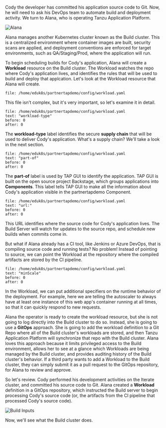 Cody the developer has committed his application source code to Git. Now, he will need to ask his DevOps team to automate build and deployment activity. We turn to Alana, who is operating Tanzu Application Platform.

![Alana](images/alana.png)

Alana manages another Kubernetes cluster known as the Build cluster. This is a centralized environment where container images are built, security scans are applied, and deployment conventions are enforced for target environments, such as QA/Staging/Prod, where the application will run.

To begin scheduling builds for Cody's application, Alana will create a **Workload** resource on the Build cluster. The Workload watches the repo where Cody's application lives, and identifies the rules that will be used to build and deploy that applcation. Let's look at the Workload resource that Alana will create.

```editor:open-file
file: /home/eduk8s/partnertapdemo/config/workload.yaml
```

This file isn't complex, but it's very important, so let's examine it in detail.

```editor:select-matching-text
file: /home/eduk8s/partnertapdemo/config/workload.yaml
text: "workload-type"
before: 0
after: 0
```

The **workload-type** label identifies the secure **supply chain** that will be used to deliver Cody's application. What's a supply chain? We'll take a look in the next section.

```editor:select-matching-text
file: /home/eduk8s/partnertapdemo/config/workload.yaml
text: "part-of"
before: 0
after: 0
```

The **part-of** label is used by TAP GUI to identify the application. TAP GUI is built on the open source project Backstage, which groups applications into **Components**. This label tells TAP GUI to make all the information about Cody's application visible in the partnertapdemo Component.

```editor:select-matching-text
file: /home/eduk8s/partnertapdemo/config/workload.yaml
text: "url:"
before: 0
after: 0
```

This URL identifies where the source code for Cody's application lives. The Build Server will watch for updates to the source repo, and schedule new builds when commits come in.

But what if Alana already has a CI tool, like Jenkins or Azure DevOps, that is compiling source code and running tests? No problem! Instead of pointing to source, we can point the Workload at the repository where the compiled artifacts are stored by the CI pipeline.

```editor:select-matching-text
file: /home/eduk8s/partnertapdemo/config/workload.yaml
text: "minScale"
before: 0
after: 0
```

In the Workload, we can put additional specifiers on the runtime behavior of the deployment. For example, here we are telling the autoscaler to always have at least one instance of this web app's container running at all times, so that it can quickly respond to new requests.

Alana the operator is ready to create the workload resource, but she is not going to log directly into the Build cluster to do so. Instead, she is going to use a **GitOps** approach. She is going to add the workload definition to a Git Repo where all of the Build cluster's workloads are stored, and then Tanzu Application Platform will synchronize that repo with the Build cluster. Alana loves this approach because it limits privileged access to the Build environment, allows her to see at a glance which Workloads are being managed by the Build cluster, and provides auditing history of the Build cluster's behavior. If a third party wants to add a Workload to the Build cluster, they can simply submit it as a pull request to the GitOps repository, for Alana to review and approve.

So let's review. Cody performed his development activities on the Iterate cluster, and committed his source code to Git. Alana created a **Workload** definition in a GitOps repository, which instructed the Build server to begin processing Cody's source code (or, the artifacts from the CI pipeline that processed Cody's source code).

![Build Inputs](images/build-inputs.png)


Now, we'll see what the Build cluster does.

